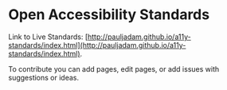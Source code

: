 # Open Accessibility Standards
Link to Live Standards:
[http://pauljadam.github.io/a11y-standards/index.html](http://pauljadam.github.io/a11y-standards/index.html). 

To contribute you can add pages, edit pages, or add issues with suggestions or ideas. 
